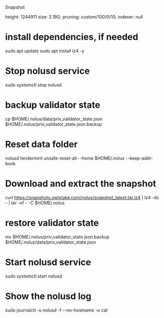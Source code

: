 Snapshot 

height: 1244911
size: 2.19G;
pruning: custom/100/0/10;
indexer: null

# install dependencies, if needed
sudo apt update
sudo apt install lz4 -y
# Stop nolusd service
sudo systemctl stop nolusd
# backup validator state
cp $HOME/.nolus/data/priv_validator_state.json $HOME/.nolus/priv_validator_state.json.backup
# Reset data folder
nolusd tendermint unsafe-reset-all --home $HOME/.nolus --keep-addr-book
# Download and extract the snapshot
curl https://snapshots.owlstake.com/nolus/snapshot_latest.tar.lz4 | lz4 -dc - | tar -xf - -C $HOME/.nolus
# restore validator state
mv $HOME/.nolus/priv_validator_state.json.backup $HOME/.nolus/data/priv_validator_state.json
# Start nolusd service
sudo systemctl start nolusd
# Show the nolusd log
sudo journalctl -u nolusd -f --no-hostname -o cat
